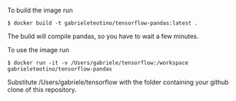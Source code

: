 To build the image run

	$ docker build -t gabrieleteotino/tensorflow-pandas:latest .

The build will compile pandas, so you have to wait a few minutes.


To use the image run

	$ docker run -it -v /Users/gabriele/tensorflow:/workspace gabrieleteotino/tensorflow-pandas

Substitute /Users/gabriele/tensorflow with the folder containing your github clone of this repository.